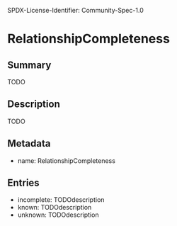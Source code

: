 SPDX-License-Identifier: Community-Spec-1.0

# RelationshipCompleteness

## Summary

TODO

## Description

TODO

## Metadata

- name: RelationshipCompleteness

## Entries

- incomplete: TODOdescription
- known: TODOdescription
- unknown: TODOdescription

